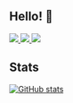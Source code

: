 ## Hello! 👋

<a href="https://twitter.com/kbegiedzaeu">
    <img src="https://img.shields.io/badge/@kbegiedzaeu-c78943?style=flat-square&logo=twitter&logoColor=white">
    </img>
</a>
<a href="https://github.com/kbegiedza">
    <img src="https://img.shields.io/badge/@kbegiedza-c78943?style=flat-square&logo=github">
    </img>
</a>
<a href="https://www.linkedin.com/in/krzysztof-begiedza/">
    <img src="https://img.shields.io/badge/krzysztof_begiedza-c78943?style=flat-square&logo=linkedin">
    </img>
</a>

## Stats
[![GitHub stats](https://github-readme-stats.vercel.app/api?username=kbegiedza)](#)
